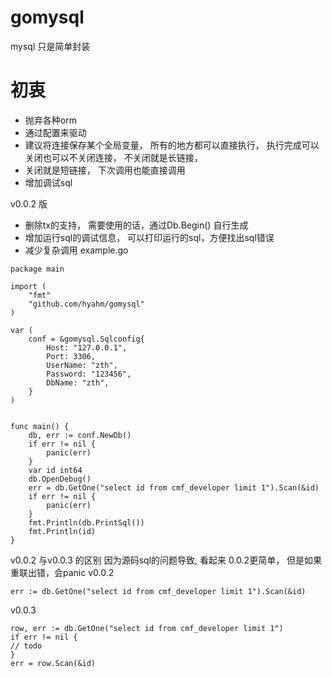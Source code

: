 # gomysql
mysql 只是简单封装

# 初衷
- 抛弃各种orm
- 通过配置来驱动
- 建议将连接保存某个全局变量， 所有的地方都可以直接执行， 执行完成可以关闭也可以不关闭连接， 不关闭就是长链接， 
- 关闭就是短链接， 下次调用也能直接调用
- 增加调试sql


v0.0.2 版
- 删除tx的支持， 需要使用的话，通过Db.Begin() 自行生成
- 增加运行sql的调试信息， 可以打印运行的sql，方便找出sql错误
- 减少复杂调用
example.go
```
package main

import (
	"fmt"
	"github.com/hyahm/gomysql"
)

var (
	conf = &gomysql.Sqlconfig{
		Host: "127.0.0.1",
		Port: 3306,
		UserName: "zth",
		Password: "123456",
		DbName: "zth",
	}
)


func main() {
	db, err := conf.NewDb()
	if err != nil {
		panic(err)
	}
	var id int64
	db.OpenDebug()
	err = db.GetOne("select id from cmf_developer limit 1").Scan(&id)
	if err != nil {
		panic(err)
	}
	fmt.Println(db.PrintSql())
	fmt.Println(id)
}

```


v0.0.2 与v0.0.3 的区别
因为源码sql的问题导致, 看起来 0.0.2更简单， 但是如果重联出错，会panic
v0.0.2
```
err := db.GetOne("select id from cmf_developer limit 1").Scan(&id)
```
v0.0.3
```
row, err := db.GetOne("select id from cmf_developer limit 1")
if err != nil {
// todo
}
err = row.Scan(&id)
```



